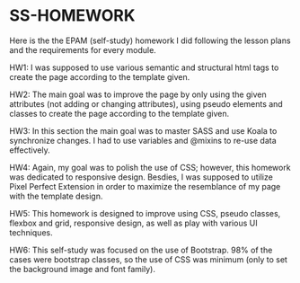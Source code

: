# SS-HOMEWORK

Here is the the EPAM (self-study) homework I did following the lesson plans and the requirements for every module.

HW1: I was supposed to use various semantic and structural html tags to create the page according to the template given. 

HW2: The main goal was to improve the page by only using the given attributes (not adding or changing attributes), using pseudo elements and classes to create the page according to the template given.

HW3: In this section the main goal was to master SASS and use Koala to synchronize changes. I had to use variables and @mixins to re-use data effectively.

HW4: Again, my goal was to polish the use of CSS; however, this homework was dedicated to responsive design. Besdies, I was supposed to utilize Pixel Perfect Extension in order to maximize the resemblance of my page with the template design.

HW5: This homework is designed to improve using CSS, pseudo classes, flexbox and grid, responsive design, as well as play with various UI techniques.

HW6: This self-study was focused on the use of Bootstrap. 98% of the cases were bootstrap classes, so the use of CSS was minimum (only to set the background image and font family).
